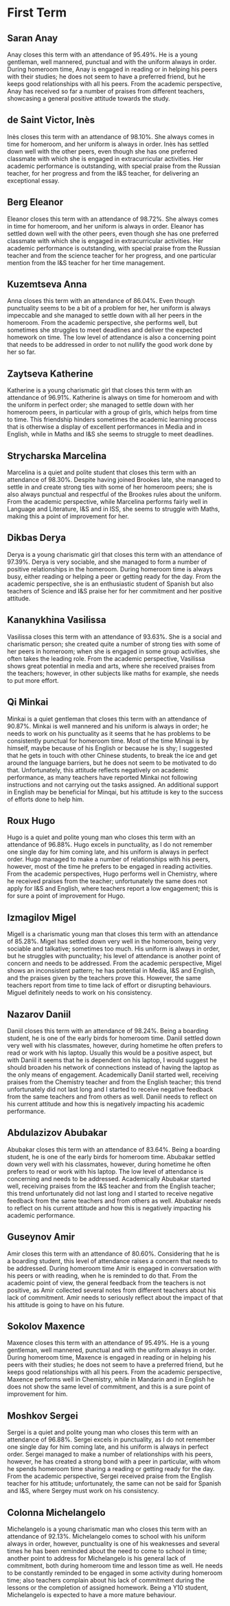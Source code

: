 # First Term

## Saran Anay
Anay closes this term with an attendance of 95.49%. He is a young gentleman, well mannered, punctual and with the uniform always in order. During homeroom time, Anay is engaged in reading or in helping his peers with their studies; he does not seem to have a preferred friend, but he keeps good relationships with all his peers. From the academic perspective, Anay has received so far a number of praises from different teachers, showcasing a general positive attitude towards the study.

## de Saint Victor, Inès

Inès closes this term with an attendance of 98.10%. She always comes in time for homeroom, and her uniform is always in order. Inès has settled down well with the other peers, even though she has one preferred classmate with which she is engaged in extracurricular activities. Her academic performance is outstanding, with special praise from the Russian teacher, for her progress and from the I&S teacher, for delivering an exceptional essay.

## Berg Eleanor

Eleanor closes this term with an attendance of 98.72%. She always comes in time for homeroom, and her uniform is always in order. Eleanor has settled down well with the other peers, even though she has one preferred classmate with which she is engaged in extracurricular activities. Her academic performance is outstanding, with special praise from the Russian teacher and from the science teacher for her progress, and one particular mention from the I&S teacher for her time management.

## Kuzemtseva Anna

Anna closes this term with an attendance of 86.04%. Even though punctuality seems to be a bit of a problem for her, her uniform is always impeccable and she managed to settle down with all her peers in the homeroom. From the academic perspective, she performs well, but sometimes she struggles to meet deadlines and deliver the expected homework on time. The low level of attendance is also a concerning point that needs to be addressed in order to not nullify the good work done by her so far.

## Zaytseva Katherine

Katherine is a young charismatic girl that closes this term with an attendance of 96.91%. Katherine is always on time for homeroom and with the uniform in perfect order; she managed to settle down with her homeroom peers, in particular with a group of girls, which helps from time to time. This friendship hinders sometimes the academic learning process that is otherwise a display of excellent performances in Media and in English, while in Maths and I&S she seems to struggle to meet deadlines.

## Strycharska Marcelina

Marcelina is a quiet and polite student that closes this term with an attendance of 98.30%. Despite having joined Brookes late, she managed to settle in and create strong ties with some of her homeroom peers; she is also always punctual and respectful of the Brookes rules about the uniform. From the academic perspective, while Marcelina performs fairly well in Language and Literature, I&S and in ISS, she seems to struggle with Maths, making this a point of improvement for her.

## Dikbas Derya

Derya is a young charismatic girl that closes this term with an attendance of 97.39%. Derya is very sociable, and she managed to form a number of positive relationships in the homeroom. During homeroom time is always busy, either reading or helping a peer or getting ready for the day. From the academic perspective, she is an enthusiastic student of Spanish but also teachers of Science and I&S praise her for her commitment and her positive attitude.

## Kananykhina Vasilissa

Vasilissa closes this term with an attendance of 93.63%. She is a social and charismatic person; she created quite a number of strong ties with some of her peers  in homeroom; when she is engaged in some group activities, she often takes the leading role. From the academic perspective, Vasilissa shows great potential in media and arts, where she received praises from the teachers; however, in other subjects like maths for example, she needs to put more effort.

## Qi Minkai

Minkai is a quiet gentleman that closes this term with an attendance of 90.87%. Minkai is well mannered and his uniform is always in order; he needs to work on his punctuality as it seems that he has problems to be consistently punctual for homeroom time. Most of the time Minqai is by himself, maybe because of his English or because he is shy; I suggested that he gets in touch with other Chinese students, to break the ice and get around the language barriers, but he does not seem to be motivated to do that. Unfortunately, this attitude reflects negatively on academic performance, as many teachers have reported Minkai not following instructions and not carrying out the tasks assigned. An additional support in English may be beneficial for Minqai, but his attitude is key to the success of efforts done to help him.

## Roux Hugo

Hugo is a quiet and polite young man who closes this term with an attendance of 96.88%. Hugo excels in punctuality, as I do not remember one single day for him coming late, and his uniform is always in perfect order. Hugo managed to make a number of relationships with his peers, however, most of the time he prefers to be engaged in reading activities. From the academic perspectives, Hugo performs well in Chemistry, where he received praises from the teacher; unfortunately the same does not apply for I&S and English, where teachers report a low engagement; this is for sure a point of improvement for Hugo.

## Izmagilov Migel

Migell is a charismatic young man that closes this term with an attendance of 85.28%. Migel has settled down very well in the homeroom, being very sociable and talkative; sometimes too much. His uniform is always in order, but he struggles with punctuality; his level of attendance is another point of concern and needs to be addressed. From the academic perspective, Migel shows an inconsistent pattern; he has potential in Media, I&S and English, and the praises given by the teachers prove this. However, the same teachers report from time to time lack of effort or disrupting behaviours. Miguel definitely needs to work on his consistency.

## Nazarov Daniil

Daniil closes this term with an attendance of 98.24%. Being a boarding student, he is one of the early birds for homeroom time. Daniil settled down very well with his classmates, however, during hometime he often prefers to read or work with his laptop. Usually this would be a positive aspect, but with Daniil it seems that he is dependent on his laptop, I would suggest he should broaden his network of connections instead of having the laptop as the only means of engagement. Academically Daniil started well, receiving praises from the Chemistry teacher and from the English teacher; this trend unfortunately did not last long and I started to receive negative feedback from the same teachers and from others as well. Daniil needs to reflect on his current attitude and how this is negatively impacting his academic performance.

## Abdulazizov Abubakar

Abubakar closes this term with an attendance of 83.64%. Being a boarding student, he is one of the early birds for homeroom time. Abubakar settled down very well with his classmates, however, during hometime he often prefers to read or work with his laptop. The low level of attendance is concerning and needs to be addressed. Academically Abubakar started well, receiving praises from the I&S teacher and from the English teacher; this trend unfortunately did not last long and I started to receive negative feedback from the same teachers and from others as well. Abubakar needs to reflect on his current attitude and how this is negatively impacting his academic performance.

## Guseynov Amir

Amir  closes this term with an attendance of 80.60%. Considering that he is a boarding student, this level of attendance raises a concern that needs to be addressed. During homeroom time Amir is engaged in conversation with his peers or with reading, when he is reminded to do that. From the academic point of view, the general feedback from the teachers is not positive, as Amir collected several notes from different teachers about his lack of commitment. Amir needs to seriously reflect about the impact of that his attitude is going to have on his future.

## Sokolov Maxence
Maxence closes this term with an attendance of 95.49%. He is a young gentleman, well mannered, punctual and with the uniform always in order. During homeroom time, Maxence is engaged in reading or in helping his peers with their studies; he does not seem to have a preferred friend, but he keeps good relationships with all his peers.  From the academic perspective, Maxence performs well in Chemistry, while in Mandarin and in English he does not show the same level of commitment, and this is a sure point of improvement for him.

## Moshkov Sergei

Sergei is a quiet and polite young man who closes this term with an attendance of 96.88%. Sergei excels in punctuality, as I do not remember one single day for him coming late, and his uniform is always in perfect order. Sergei managed to make a number of relationships with his peers, however, he has created a strong bond with a peer in particular, with whom he spends homeroom time sharing a reading or getting ready for the day. From the academic perspective, Sergei received praise from the English teacher for his attitude; unfortunately, the same can not be said for Spanish and I&S, where Sergey must work on his consistency.

## Colonna Michelangelo

Michelangelo is a young charismatic man who closes this term with an attendance of 92.13%. Michelangelo comes to school with his uniform always in order, however, punctuality is one of his weaknesses and several times he has been reminded about the need to come to school in time; another point to address for Michelangelo is his general lack of commitment, both during homeroom time and lesson time as well. He needs to be constantly reminded to be engaged in some activity during homeroom time; also teachers complain about his lack of commitment during the lessons or the completion of assigned homework. Being a Y10 student, Michelangelo is expected to have a more mature behaviour.

